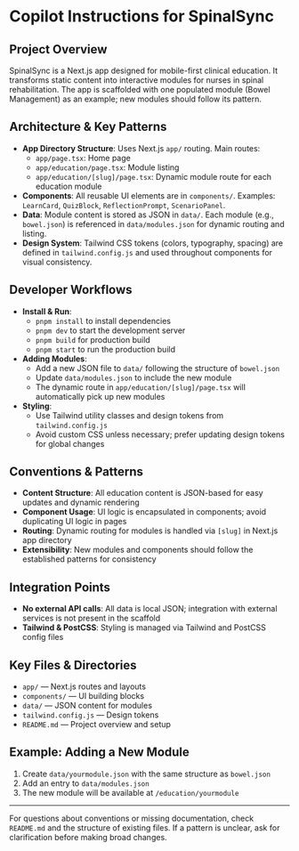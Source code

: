# Copilot Instructions for SpinalSync

## Project Overview

SpinalSync is a Next.js app designed for mobile-first clinical education. It transforms static content into interactive modules for nurses in spinal rehabilitation. The app is scaffolded with one populated module (Bowel Management) as an example; new modules should follow its pattern.

## Architecture & Key Patterns

- **App Directory Structure**: Uses Next.js `app/` routing. Main routes:
  - `app/page.tsx`: Home page
  - `app/education/page.tsx`: Module listing
  - `app/education/[slug]/page.tsx`: Dynamic module route for each education module
- **Components**: All reusable UI elements are in `components/`. Examples: `LearnCard`, `QuizBlock`, `ReflectionPrompt`, `ScenarioPanel`.
- **Data**: Module content is stored as JSON in `data/`. Each module (e.g., `bowel.json`) is referenced in `data/modules.json` for dynamic routing and listing.
- **Design System**: Tailwind CSS tokens (colors, typography, spacing) are defined in `tailwind.config.js` and used throughout components for visual consistency.

## Developer Workflows

- **Install & Run**:
  - `pnpm install` to install dependencies
  - `pnpm dev` to start the development server
  - `pnpm build` for production build
  - `pnpm start` to run the production build
- **Adding Modules**:
  - Add a new JSON file to `data/` following the structure of `bowel.json`
  - Update `data/modules.json` to include the new module
  - The dynamic route in `app/education/[slug]/page.tsx` will automatically pick up new modules
- **Styling**:
  - Use Tailwind utility classes and design tokens from `tailwind.config.js`
  - Avoid custom CSS unless necessary; prefer updating design tokens for global changes

## Conventions & Patterns

- **Content Structure**: All education content is JSON-based for easy updates and dynamic rendering
- **Component Usage**: UI logic is encapsulated in components; avoid duplicating UI logic in pages
- **Routing**: Dynamic routing for modules is handled via `[slug]` in Next.js app directory
- **Extensibility**: New modules and components should follow the established patterns for consistency

## Integration Points

- **No external API calls**: All data is local JSON; integration with external services is not present in the scaffold
- **Tailwind & PostCSS**: Styling is managed via Tailwind and PostCSS config files

## Key Files & Directories

- `app/` — Next.js routes and layouts
- `components/` — UI building blocks
- `data/` — JSON content for modules
- `tailwind.config.js` — Design tokens
- `README.md` — Project overview and setup

## Example: Adding a New Module

1. Create `data/yourmodule.json` with the same structure as `bowel.json`
2. Add an entry to `data/modules.json`
3. The new module will be available at `/education/yourmodule`

---

For questions about conventions or missing documentation, check `README.md` and the structure of existing files. If a pattern is unclear, ask for clarification before making broad changes.
